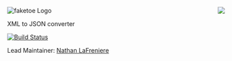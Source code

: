 <a href="https://github.com/spumko"><img src="https://raw.github.com/spumko/spumko/master/images/from.png" align="right" /></a>
![faketoe Logo](https://raw.github.com/spumko/faketoe/master/images/faketoe.png)

XML to JSON converter

[![Build Status](https://secure.travis-ci.org/spumko/faketoe.png)](http://travis-ci.org/spumko/faketoe)

Lead Maintainer: [Nathan LaFreniere](https://github.com/nlf)
